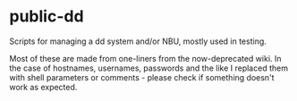# public-dd
Scripts for managing a dd system and/or NBU, mostly used in testing.

Most of these are made from one-liners from the now-deprecated wiki.  In the case of hostnames, usernames, passwords and the like
I replaced them with shell parameters or comments - please check if something doesn't work as expected.
